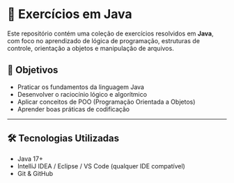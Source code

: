 # 🧠 Exercícios em Java

Este repositório contém uma coleção de exercícios resolvidos em **Java**, com foco no aprendizado de lógica de programação, estruturas de controle, orientação a objetos e manipulação de arquivos.

## 📌 Objetivos

- Praticar os fundamentos da linguagem Java
- Desenvolver o raciocínio lógico e algorítmico
- Aplicar conceitos de POO (Programação Orientada a Objetos)
- Aprender boas práticas de codificação

---

## 🛠️ Tecnologias Utilizadas

- Java 17+
- IntelliJ IDEA / Eclipse / VS Code (qualquer IDE compatível)
- Git & GitHub
